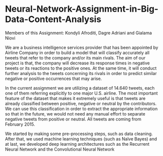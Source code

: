 # Neural-Network-Assignment-in-Big-Data-Content-Analysis

Members of this Assignment: Kondyli Afroditi, Dagre Adriani and Gialama Niovi

  We are a business intelligence services provider that has been appointed by Airline Company in order to build a model that will classify accurately all tweets that refer to the company and/or its main rivals. The aim of our project is that, the company will decrease its response times in negative tweets or its reactions to the positive ones. At the same time, it will conduct further analysis to the tweets concerning its rivals in order to predict similar negative or positive occurrences that may arise. 
  
  In the current assignment we are utilizing a dataset of 14.640 tweets, each one of them referring explicitly to one major U.S. airline. The most important feature of the dataset that makes it extremely useful is that tweets are already classified between positive, negative or neutral by the contributors. We can use this classification in order to extract the appropriate information so that in the future, we would not need any manual effort to separate negative tweets from positive or neutral. All tweets are coming from February 2015.

We started by making some pre-processing steps, such as data cleaning. After that, we used machine learning techniques (such as Naïve Bayes) and at last, we developed deep learning architectures such as the Recurrent Neural Network and the Convolutional Neural Network
